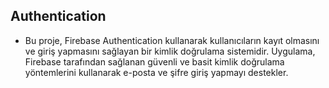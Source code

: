 ## Authentication 

- Bu proje, Firebase Authentication kullanarak kullanıcıların kayıt olmasını ve giriş yapmasını sağlayan bir kimlik doğrulama sistemidir. Uygulama, Firebase tarafından sağlanan güvenli ve basit kimlik doğrulama yöntemlerini kullanarak e-posta ve şifre giriş yapmayı destekler. 